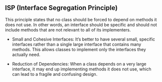 ## ISP (Interface Segregation Principle)

This principle states that no class should be forced to depend on methods it does not use. In other words, an interface should be specific and should not include methods that are not relevant to all of its implementers.

- Small and Cohesive Interfaces: It’s better to have several small, specific interfaces rather than a single large interface that contains many methods. This allows classes to implement only the interfaces they actually need.


- Reduction of Dependencies: When a class depends on a very large interface, it may end up implementing methods it does not use, which can lead to a fragile and confusing design.